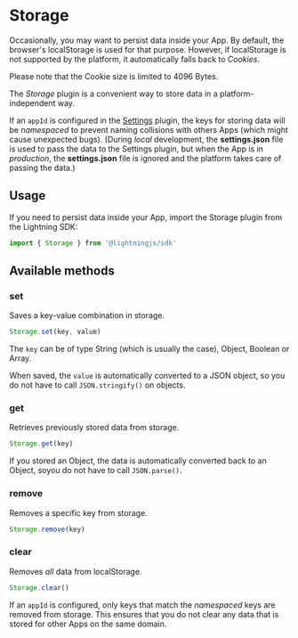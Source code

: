 # Storage

Occasionally, you may want to persist data inside your App. By default, the browser's localStorage is used for that purpose. However, if localStorage is not supported by the platform, it automatically falls back to *Cookies*.

Please note that the Cookie size is limited to 4096 Bytes.

The *Storage* plugin is a convenient way to store data in a platform-independent way.

If an `appId` is configured in the [Settings](settings.md) plugin, the keys for storing data will be *namespaced* to prevent naming collisions with others Apps (which might cause unexpected bugs). (During *local* development, the **settings.json** file is used to pass the data to the Settings plugin, but when the App is in *production*, the **settings.json** file is ignored and the platform takes care of passing the data.)

## Usage

If you need to persist data inside your App, import the Storage plugin from the Lightning SDK:

```js
import { Storage } from '@lightningjs/sdk'
```

## Available methods

### set

Saves a key-value combination in storage.

```js
Storage.set(key, value)
```

The `key` can be of type String (which is usually the case), Object, Boolean or Array.

When saved, the `value` is automatically converted to a JSON object, so you do not have to call `JSON.stringify()` on objects.

### get

Retrieves previously stored data from storage.

```js
Storage.get(key)
```

If you stored an Object, the data is automatically converted back to an Object, soyou do not have to call  `JSON.parse()`.

### remove

Removes a specific key from storage.

```js
Storage.remove(key)
```

### clear

Removes *all* data from localStorage.

```js
Storage.clear()
```

If an `appId` is configured, only keys that match the *namespaced* keys are removed from storage. This ensures that you do not clear any data that is stored for other Apps on the same domain.

